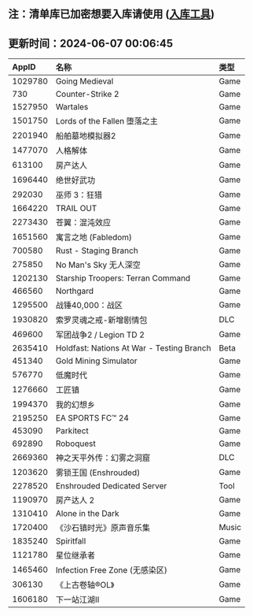 ## 注：清单库已加密想要入库请使用 ([入库工具](https://github.com/BlankTMing/ManifestAutoUpdate/releases))

## 更新时间：2024-06-07 00:06:45
| AppID | 名称 | 类型  |
| :-------------------- | :----------------------------- | :----------- |
| 1029780 | Going Medieval| Game |
| 730 | Counter-Strike 2| Game |
| 1527950 | Wartales| Game |
| 1501750 | Lords of the Fallen 堕落之主| Game |
| 2201940 | 船舶墓地模拟器2| Game |
| 1477070 | 人格解体| Game |
| 613100 | 房产达人| Game |
| 1696440 | 绝世好武功| Game |
| 292030 | 巫师 3：狂猎| Game |
| 1664220 | TRAIL OUT| Game |
| 2273430 | 苍翼：混沌效应| Game |
| 1651560 | 寓言之地 (Fabledom)| Game |
| 700580 | Rust - Staging Branch| Game |
| 275850 | No Man's Sky 无人深空| Game |
| 1202130 | Starship Troopers: Terran Command| Game |
| 466560 | Northgard| Game |
| 1295500 | 战锤40,000：战区| Game |
| 1930820 | 索罗灵魂之戒-新增剧情包| DLC |
| 469600 | 军团战争2 / Legion TD 2| Game |
| 2635410 | Holdfast: Nations At War - Testing Branch| Beta |
| 451340 | Gold Mining Simulator| Game |
| 576770 | 低魔时代| Game |
| 1276660 | 工匠镇| Game |
| 1994370 | 我的幻想乡| Game |
| 2195250 | EA SPORTS FC™ 24| Game |
| 453090 | Parkitect| Game |
| 692890 | Roboquest| Game |
| 2669360 | 神之天平外传：幻雾之洞窟| DLC |
| 1203620 | 雾锁王国 (Enshrouded)| Game |
| 2278520 | Enshrouded Dedicated Server| Tool |
| 1190970 | 房产达人 2| Game |
| 1310410 | Alone in the Dark| Game |
| 1720400 | 《沙石镇时光》原声音乐集| Music |
| 1835240 | Spiritfall| Game |
| 1121780 | 星位继承者| Game |
| 1465460 | Infection Free Zone (无感染区)| Game |
| 306130 | 《上古卷轴®OL》| Game |
| 1606180 | 下一站江湖Ⅱ| Game |
